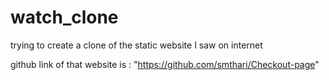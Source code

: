 # watch_clone

trying to create a clone of the static website I saw on internet 

github link of that website is : "https://github.com/smthari/Checkout-page"
